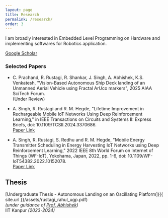 ```yaml
---
layout: page
title: Research
permalink: /research/
order: 3
---
```

I am broadly interested in Embedded Level Programming on Hardware and implementing softwares for Robotics application.

[Google Scholar](https://scholar.google.com/citations?user=5KYg7IgAAAAJ&hl=en)

### Selected Papers

* C. Prachand, R. Rustagi, R. Shankar, J. Singh, A. Abhishek, K.S. Venkatesh, "Vision-Based Autonomous Ship Deck
landing of an Unmanned Aerial Vehicle using Fractal ArUco markers", 2025 AIAA SciTech Forum.    
(Under Review)

* A. Singh, R. Rustagi and R. M. Hegde, "Lifetime Improvement in Rechargeable Mobile IoT Networks Using Deep Reinforcement Learning," in IEEE Transactions on Circuits and Systems II: Express Briefs, doi: 10.1109/TCSII.2024.3370686.  
[Paper Link](https://ieeexplore.ieee.org/abstract/document/10445698)

* A. Singh, R. Rustagi, S. Redhu and R. M. Hegde, "Mobile Energy Transmitter Scheduling in Energy Harvesting IoT Networks using Deep Reinforcement Learning," 2022 IEEE 8th World Forum on Internet of Things (WF-IoT), Yokohama, Japan, 2022, pp. 1-6, doi: 10.1109/WF-IoT54382.2022.10152078.  
[Paper Link](https://ieeexplore.ieee.org/abstract/document/10152078)

## Thesis

[Undergraduate Thesis - Autonomous Landing on an Oscillating Platform]({{ site.url }}/assets/rustagi_rahul_ugp.pdf)  
*(under guidance of [Prof. Abhishek](https://home.iitk.ac.in/~abhish/))*  
IIT Kanpur *(2023-2024)*  
